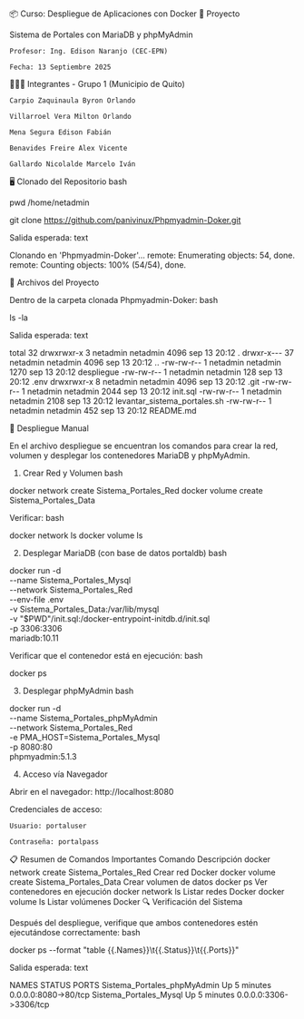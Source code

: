 📦 Curso: Despliegue de Aplicaciones con Docker
📑 Proyecto

Sistema de Portales con MariaDB y phpMyAdmin

    Profesor: Ing. Edison Naranjo (CEC-EPN)

    Fecha: 13 Septiembre 2025

👨‍👩‍👦 Integrantes - Grupo 1 (Municipio de Quito)

    Carpio Zaquinaula Byron Orlando

    Villarroel Vera Milton Orlando

    Mena Segura Edison Fabián

    Benavides Freire Alex Vicente

    Gallardo Nicolalde Marcelo Iván

🖥️ Clonado del Repositorio
bash

pwd
/home/netadmin

git clone https://github.com/panivinux/Phpmyadmin-Doker.git

Salida esperada:
text

Clonando en 'Phpmyadmin-Doker'...
remote: Enumerating objects: 54, done.
remote: Counting objects: 100% (54/54), done.

📂 Archivos del Proyecto

Dentro de la carpeta clonada Phpmyadmin-Doker:
bash

ls -la

Salida esperada:
text

total 32
drwxrwxr-x  3 netadmin netadmin 4096 sep 13 20:12 .
drwxr-x--- 37 netadmin netadmin 4096 sep 13 20:12 ..
-rw-rw-r--  1 netadmin netadmin 1270 sep 13 20:12 despliegue
-rw-rw-r--  1 netadmin netadmin  128 sep 13 20:12 .env
drwxrwxr-x  8 netadmin netadmin 4096 sep 13 20:12 .git
-rw-rw-r--  1 netadmin netadmin 2044 sep 13 20:12 init.sql
-rw-rw-r--  1 netadmin netadmin 2108 sep 13 20:12 levantar_sistema_portales.sh
-rw-rw-r--  1 netadmin netadmin  452 sep 13 20:12 README.md

🚀 Despliegue Manual

En el archivo despliegue se encuentran los comandos para crear la red, volumen y desplegar los contenedores MariaDB y phpMyAdmin.
1. Crear Red y Volumen
bash

docker network create Sistema_Portales_Red
docker volume create Sistema_Portales_Data

Verificar:
bash

docker network ls
docker volume ls

2. Desplegar MariaDB (con base de datos portaldb)
bash

docker run -d \
  --name Sistema_Portales_Mysql \
  --network Sistema_Portales_Red \
  --env-file .env \
  -v Sistema_Portales_Data:/var/lib/mysql \
  -v "$PWD"/init.sql:/docker-entrypoint-initdb.d/init.sql \
  -p 3306:3306 \
  mariadb:10.11

Verificar que el contenedor está en ejecución:
bash

docker ps

3. Desplegar phpMyAdmin
bash

docker run -d \
  --name Sistema_Portales_phpMyAdmin \
  --network Sistema_Portales_Red \
  -e PMA_HOST=Sistema_Portales_Mysql \
  -p 8080:80 \
  phpmyadmin:5.1.3

4. Acceso vía Navegador

Abrir en el navegador:
http://localhost:8080

Credenciales de acceso:

    Usuario: portaluser

    Contraseña: portalpass

📋 Resumen de Comandos Importantes
Comando	Descripción
docker network create Sistema_Portales_Red	Crear red Docker
docker volume create Sistema_Portales_Data	Crear volumen de datos
docker ps	Ver contenedores en ejecución
docker network ls	Listar redes Docker
docker volume ls	Listar volúmenes Docker
🔍 Verificación del Sistema

Después del despliegue, verifique que ambos contenedores estén ejecutándose correctamente:
bash

docker ps --format "table {{.Names}}\t{{.Status}}\t{{.Ports}}"

Salida esperada:
text

NAMES                          STATUS              PORTS
Sistema_Portales_phpMyAdmin   Up 5 minutes        0.0.0.0:8080->80/tcp
Sistema_Portales_Mysql        Up 5 minutes        0.0.0.0:3306->3306/tcp

